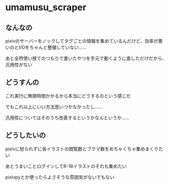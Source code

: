 # umamusu_scraper

## なんなの
pixivのサーバーをノックしてタグごとの情報を集めているんだけど、効率が悪いのとI/Oをちゃんと整備していない……

あと全然使い捨てのつもりで書いたやつを手元で動くように直しただけだから、汎用性がない

## どうすんの
これ実行に無限時間かかるから本当にどうするのという感じだ

でもこれ以上にいい方法思いつかなかったし……

汎用性についてはそのうち改善するというかなんというか……

## どうしたいの
pixivに怒られずに各イラストの閲覧数とブクマ数をめちゃくちゃ集めまくりたい

あとうまいことログインしてR-18イラストのそれも集めたい

pixivpyとか使ったらよさそうな雰囲気がないでもない
